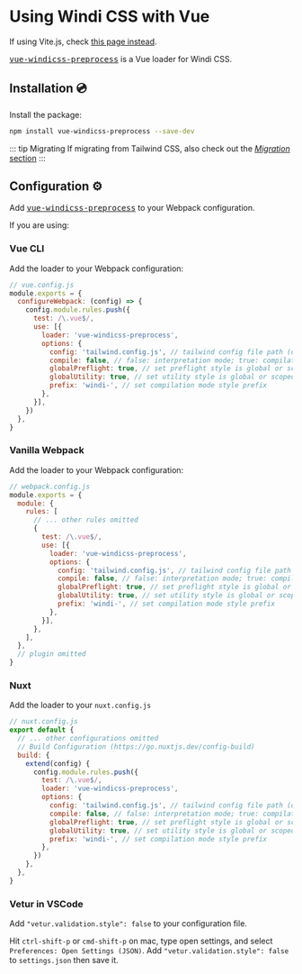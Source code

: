 [video comparison]: https://twitter.com/antfu7/status/1361398324587163648
[vite-plugin-windicss]: https://github.com/windicss/vite-plugin-windicss
[migration]: /guide/migration
[vue-windicss-preprocess]: https://github.com/windicss/vue-windicss-preprocess

# Using Windi CSS with Vue

If using Vite.js, check [this page instead](/guide/vite).

<kbd>[vue-windicss-preprocess]</kbd> is a Vue loader for Windi CSS.

## Installation 💿

Install the package:

```bash
npm install vue-windicss-preprocess --save-dev
```

::: tip Migrating
If migrating from Tailwind CSS, also check out the [_Migration_ section][migration]
:::

## Configuration ⚙️

Add <kbd>[vue-windicss-preprocess]</kbd> to your Webpack configuration.

If you are using:

### Vue CLI

Add the loader to your Webpack configuration:

```js
// vue.config.js
module.exports = {
  configureWebpack: (config) => {
    config.module.rules.push({
      test: /\.vue$/,
      use: [{
        loader: 'vue-windicss-preprocess',
        options: {
          config: 'tailwind.config.js', // tailwind config file path (optional)
          compile: false, // false: interpretation mode; true: compilation mode
          globalPreflight: true, // set preflight style is global or scoped
          globalUtility: true, // set utility style is global or scoped
          prefix: 'windi-', // set compilation mode style prefix
        },
      }],
    })
  },
}
```

### Vanilla Webpack

Add the loader to your Webpack configuration:

```js
// webpack.config.js
module.exports = {
  module: {
    rules: [
      // ... other rules omitted
      {
        test: /\.vue$/,
        use: [{
          loader: 'vue-windicss-preprocess',
          options: {
            config: 'tailwind.config.js', // tailwind config file path (optional)
            compile: false, // false: interpretation mode; true: compilation mode
            globalPreflight: true, // set preflight style is global or scoped
            globalUtility: true, // set utility style is global or scoped
            prefix: 'windi-', // set compilation mode style prefix
          },
        }],
      },
    ],
  },
  // plugin omitted
}
```

### Nuxt

Add the loader to your `nuxt.config.js`

```js
// nuxt.config.js
export default {
  // ... other configurations omitted
  // Build Configuration (https://go.nuxtjs.dev/config-build)
  build: {
    extend(config) {
      config.module.rules.push({
        test: /\.vue$/,
        loader: 'vue-windicss-preprocess',
        options: {
          config: 'tailwind.config.js', // tailwind config file path (optional)
          compile: false, // false: interpretation mode; true: compilation mode
          globalPreflight: true, // set preflight style is global or scoped
          globalUtility: true, // set utility style is global or scoped
          prefix: 'windi-', // set compilation mode style prefix
        },
      })
    },
  },
}
```

### Vetur in VSCode

Add `"vetur.validation.style": false` to your configuration file.

Hit `ctrl-shift-p` or `cmd-shift-p` on mac, type open settings, and select `Preferences: Open Settings (JSON)`. Add `"vetur.validation.style": false` to `settings.json` then save it.
